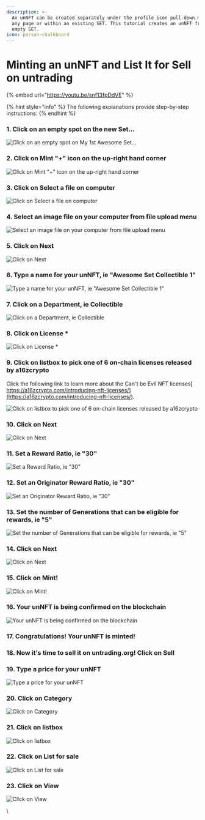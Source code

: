 ```yaml
---
description: >-
  An unNFT can be created separately under the profile icon pull-down menu on
  any page or within an existing SET. This tutorial creates an unNFT from an
  empty SET.
icon: person-chalkboard
---
```


# Minting an unNFT and List It for Sell on untrading

{% embed url="https://youtu.be/snf13fpDdVE" %}

{% hint style="info" %}
The following explanations provide step-by-step instructions:
{% endhint %}

### 1. Click on an empty spot on the new Set…

![Click on an empty spot on My 1st Awesome Set…](https://lh5.googleusercontent.com/6mz94j9XviMNtzKoJBEVmoQMqJsYlAnko3uFv-GEhGSNtGlXq29geRC1muNXK3OP9l1mymUAQaynBxFTveRwQecDb0zmpRP9TDh07EbhQsYTgL9mM68ybgv\_Tbcj6ObHZaFn09IomNxcmx4iNo62xrPG\_yTKEu4VyUTz6O3pxOgpXJrGYgY1hCgkHpHhSg)

### 2. Click on Mint "+" icon on the up-right hand corner

![Click on Mint "+" icon on the up-right hand corner](https://lh6.googleusercontent.com/542UvaQsrHbCN3aSSTpm25qOVSXCWRZCgbU\_gOApidHkEe8hYMQpntvUyS8MvUKYIzIt\_W0jSKP6a8CHPI\_H3mF9rYTSVarKec9KaU3oikQp5kGcUruKQDRZ9V5QaAeFalHDfIZYVjox3TmdWvHjL03cr4sAH5oKjsoDwI9fWvuLOm5Oj4a2NG2SZp3KMQ)

### 3. Click on Select a file on computer

![Click on Select a file on computer](https://lh5.googleusercontent.com/4B6hCZu4yiCjTlKmVpp8LFTgCPvwFXG9X2TKV-IY8YwF5AqKD379Jc7IVz2QLOiibTHoPgIpczHltJNDqQgWJZSV-rL5muYS\_JCA-X23LJBk-qQklHnjaVx4koSm66URvCjTurZcC7\_jgeEkh-ytnlo5DTBVhcU-cR7BHlkMhwRKUkyycbpwy3sOMr0qDg)

### 4. Select an image file on your computer from file upload menu

![Select an image file on your computer from file upload menu](https://lh3.googleusercontent.com/gldycZl3KjBr\_kEB6huOARnp6-jAthSTXDR3V4LGf6tGggXHu39OtRSqNtAIKIm35E1VAG88CbVZ13ruxODvCDtyiIkm41uaenyl-l85cT3VLxwfIDvpniMr5YfVIWwj4UtFxHmX8tOmWY6La4oviCmnRaGhHpa9On\_YsIMY3xw207QbscKFiQfw9gMnmg)

### 5. Click on Next

![Click on Next](https://lh4.googleusercontent.com/8-Eo4-19p9PNJmkK2VPT238qgqGnb2C2KRS4wkStkg8JVJWWVTGyzIghHAS5LPut9u7\_SIVn04ZsDizeAnS0v6BukaFR0-xwfeEEkKfFqrSLvdkpjvuJAoKYmiz6Cq4DTzB5ObNHK9R8jM4\_4ds7SjPzssrt0kO6c450xb1IxRfliy\_KmtqpY36K\_kANlw)

### 6. Type a name for your unNFT, ie "Awesome Set Collectible 1"

![Type a name for your unNFT, ie "Awesome Set Collectible 1"](https://lh6.googleusercontent.com/qhQE7A0JLeVp116dpXYGV-f319BY92qY74iNTk1p7rmqTathH0am6DjQZe0RH16h9X1o8T5dfB70BO8Q478Th7--2jV7dUgBFVM-HLjduo0x9xIcBbUUCj\_Fw11IIQoJr9aopsWiiEsb5SHO8sFvX4N7uW0GWb22dY1hOn1yvPNblm9RnL4xe-6RrImGAA)

### 7. Click on a Department, ie Collectible

![Click on a Department, ie Collectible](https://lh5.googleusercontent.com/U3bSBO0bpn0\_i04f62r6kVXVoLnkDch6WX05L\_K-9P9CoNM6AYvJVNy\_wN\_Q6qEkCA0XjpWwTagAyG-xfiieBUoYsO2I\_4Ojkf8AnxMpEr-JyrXh-4fSpzTGCtCmhKq1u2lnFedHbLkSoXZLAy5RpZJwflxkMo-KeRSLwyjnam9CB1Fw3TXnATcAk6MTGA)

### 8. Click on License \*

![Click on License \*](https://lh5.googleusercontent.com/iFpdqvf6vWzyfX6ipptewyzPIH-yDCoLupVUD3ADGYSZel1cPeNEiWJsWRwpCLKl5bVzQC7Oul09u6DV-3cQtje37DY2m5TqV3SSCuKRV5eL7BqysKvTUkvnIycceYjjbJrhHdZdGxWhXmrOGHxhMSLgIdzG3OnvQZ5lzyE7oOu7AFTvbl5kSfe7vx4Y7w)

### 9. Click on listbox to pick one of 6 on-chain licenses released by a16zcrypto

Click the following link to learn more about the Can't be Evil NFT licenses[ https://a16zcrypto.com/introducing-nft-licenses/](https://a16zcrypto.com/introducing-nft-licenses/).

![Click on listbox to pick one of 6 on-chain licenses released by a16zcrypto](https://lh3.googleusercontent.com/eWPm9YQHj5DpuybTBJNNzgmCpTq2plS7TBT1OIL0Hwmo1T9cxjpyL72zC5iQ\_4nglryblD8t8rk3aW1iLyPBO9JI3gmmhlaWsBihMvgf7K--ybC8BavJ4cKfEkr3HYZOEamyyeJGtbd2jWTwWPxkJm9010IQ6Od\_PF\_NaeyTRP\_cf2SAmQB1f9mUDEWnVw)

### 10. Click on Next

![Click on Next](https://lh4.googleusercontent.com/Q\_pg435xt4t6OmDpvg8xthCkqKm6pZupyzXeCOGn4QaMdCimbam2dkW0tQrf8r2A62UpiluwK5NfeVpfKDCsh7ARmHcrC9KUJOlHLLAfJQuNjkM9IzEhPpQFsr7q0NNlxxPbGTMc7EgvZu-F6iGUrJvC84Hvegtdi6qYr9WcXNbva9gQkVmkVJv9fQ3usQ)

### 11. Set a Reward Ratio, ie "30"

![Set a Reward Ratio, ie "30"](https://lh5.googleusercontent.com/oUycs3fafFxqNIgSMyS4d0-AkpYb3LcswXTcqT3O30oqd70Ktn54-JBBb-xsF6A6ElzPkgQYeOeWjKAxDb74CeR\_s0i5hA\_Unho-NhFUhioadDOItd8Xe-OcWpN2mxCD3hhPuYWNSeMWoohTC44YuOCxUi4d-EN7gF6hCjEBPOaFlgoyixI40Ji4BmzS1w)

### 12. Set an Originator Reward Ratio, ie "30"

![Set an Originator Reward Ratio, ie "30"](https://lh3.googleusercontent.com/3Lu2Uuz4xBJd09zohyUV3u1h2\_YwUbmKaV9P7JEt4ARZP6VFP1br2jC8MpupvYEIah\_DK5ewqr2oCr2f\_XPMxrdTdFvatwk8hZW5UDyIkNwMt4fAig7Ppx4gq3feTeJCf8pGnQj9eAY\_pqsxhsRtCiXb-gEr\_63z0Cw5dDNCdi8p2DhJSY7eUPXwlr0XdQ)

### 13. Set the number of Generations that can be eligible for rewards, ie "5"

![Set the number of Generations that can be eligible for rewards, ie "5"](https://lh3.googleusercontent.com/QNSDScLwWpb1x1B28fyHuNc4TiFer15wlIMa7be8QNPtOLfSTFJfayi4RKjLqTCGO0zilI66du8x\_GYj0CZ5a6wrIHGuQClqf7YW4Kcwd1rNEKsGvDG8ROi\_GqPBV41z-YnvOraznLWb-Tt7pth\_UOWnmCGZeMRcYSRPnhJ6RqkNLKXJ-HEcy5o8zSPq3A)

### 14. Click on Next

![Click on Next](https://lh4.googleusercontent.com/qrk26D2Bv6Pfaeu5rf404CyB\_Tj1HT0u9oC9PNKjCHNyWC3U6Rmbq7Eha-ejBQeIMIHn0P0Vpk70JE\_T7eY9JN6oezeKceAD8IImz5Ih1I21YXAXqJcD5luTinY9-qGs3zGls5mtLFt2G\_zezHkSd2yBeF\_OzCA2dosowIa3VZB9S8oWvCIXLYbeicVLIA)

### 15. Click on Mint!

![Click on Mint!](https://lh3.googleusercontent.com/Qa-6RaTNijE-FAtQrqK6gcJUhv7qCPmvJw\_hHu4ybRTll5-4Pjtyx6shmtP8O3kg7AwoRzhZNVP7WzpPg0BbySdcltaQhjPXi3pdV6yQ7rbBYUHmX\_obt3DVpd7SQrY\_lB13g2ohWpgTY3k4bPDjyTKLGV1oIuPjO3-HO7cXmg9cmik84VHo0vD22saB2w)

### 16. Your unNFT is being confirmed on the blockchain

![Your unNFT is being confirmed on the blockchain](https://lh6.googleusercontent.com/yZTy1-8eIrgUeBY8J8HAbNuPrca27Qm5S2S0uhc\_Kvsn70y8T6fkfzvwtHi8GqdxDBPdfdmzwjE3HIA51GCS37U4HoFaHChdXxzofs3jWIuxuxc-GcEAXoq1TsC-nb4JtpSulUcZzNmIOPVbLg7YN8F695Z36JY5LiWJv-WrQ1sVcQrGH4v-asgLChJI1w)

### 17. Congratulations! Your unNFT is minted!

### 18. Now it's time to sell it on untrading.org! Click on Sell

### 19. Type a price for your unNFT

![Type a price for your unNFT](https://lh4.googleusercontent.com/CuhtQ4jlSUE6uVNJN-ujfsKWT8IAQDdOPv7gvdx07i9leUiRWYxDAwqUe6fMVbeCk1QhP9BrRJ0tu0U8ggXVj5FHkZHof1lONQEZs93wQcOC2hEVf4ZRQfZgTfLUfg\_Fv5vGqRUHZB-voXwgJd1s6FnitZjkl1QxF7TjPrhkVlHdfKYsAgPWvY8Am15LaQ)

### 20. Click on Category

![Click on Category](https://lh5.googleusercontent.com/mrdy3G5qEGvkrzoh\_a5Qzt2pxHop6QaTpe\_mLMxkO2YFSDOSCXOkkIujXuolFQU5d3ycdsV224pKYyV9LpeFPd1XZdldjHG3Dob\_UmVsx2R4w0auKiV8NfomQJ57FP4XFL2QZM775vHpFoM68uNcGreaUwtWmBPYc-jD1z9A8jPA\_cZpwsXnPGAL4w4M7A)

### 21. Click on listbox

![Click on listbox](https://lh4.googleusercontent.com/VK14skkucmPlo0z8CfiGCeQDFTs4KWpGqw7Oh4wYodl7A0pRtwM7cTAlgRLgtF-Q7uTvn9JySWnWxLyRHzyMgXUMZ7iDirUjmpXSswcVT-YxaHQkjOAhcUWOHMtWtx9c-VqruimYF855NyQjeLE4JSN52GRL1QS6ZOajgpKHiTV3ffT6N55NllSM4PiYSA)

### 22. Click on List for sale

![Click on List for sale](https://lh3.googleusercontent.com/qAOmq4fJaBOA3-FdO-\_7AfG7kq2fiMAtZfyB\_KbQ1YcW5iMiz4J6cemnlEq6rvlDUpHbqHiYiYiT4IIhpon-gPCkwzZm8ni9I0kIwiRVlA3zH2ryVaSSLIAd5HPDho\_VnhPQbuvhQFO5ipAmH9wXnLSDRbWLL4wiZMevw1LQrL1zizvhQO38RuDaPygT5w)

### 23. Click on View

![Click on View](https://lh3.googleusercontent.com/zjZh3aOcrofAZ780s6ojW06RbeBipi9vAriCCiCvZ6-ImNo2QKK4o8TV00c4SfZNk6Q1wePBQ9uLxQ8EXeXBxmkf1Km6-8MNZcHf5lKLG0mQbJytv0NrFxTkiNx-ihqa05KxJA0m888j8Fpa\_q3VV4VJsm8F3GVht5IJHQlNF-kCKojczrr0I1yZ6t9NDg)

\
